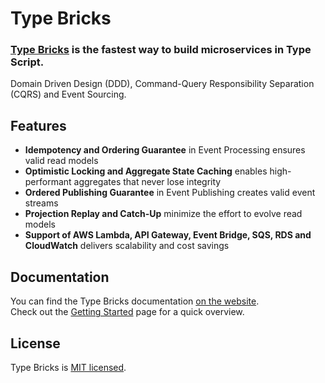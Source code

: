 # Type Bricks

### [Type Bricks](https://getcodebricks.com)  is the fastest way to build microservices in Type Script.
Domain Driven Design (DDD), Command-Query Responsibility Separation (CQRS) and Event Sourcing.

## Features
- **Idempotency and Ordering Guarantee** in Event Processing ensures valid read models
- **Optimistic Locking and Aggregate State Caching** enables high-performant aggregates that never lose integrity
- **Ordered Publishing Guarantee** in Event Publishing creates valid event streams
- **Projection Replay and Catch-Up** minimize the effort to evolve read models
- **Support of AWS Lambda, API Gateway, Event Bridge, SQS, RDS and CloudWatch** delivers scalability and cost savings

## Documentation
You can find the Type Bricks documentation [on the website](https://getcodebricks.com).   
Check out the [Getting Started](https://getcodebricks.com/docs/category/getting-started) page for a quick overview.

## License
Type Bricks is [MIT licensed](https://github.com/getcodebricks/typebricks/blob/main/LICENSE).
